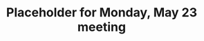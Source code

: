 ---
layout: post
title:  "Placeholder for Monday, May 23 meeting"
#date:   2022-05-18 17:13:09 -0700
categories: jekyll update
---